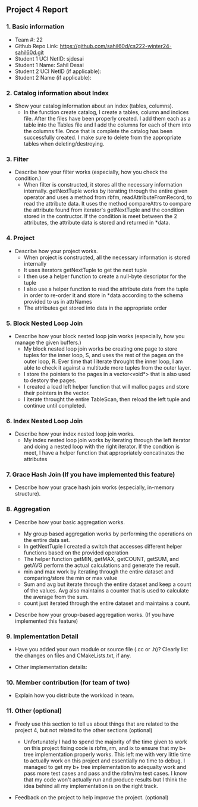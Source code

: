 ## Project 4 Report


### 1. Basic information
- Team #: 22
- Github Repo Link: https://github.com/sahil60d/cs222-winter24-sahil60d.git
- Student 1 UCI NetID: sjdesai
- Student 1 Name: Sahil Desai
- Student 2 UCI NetID (if applicable):
- Student 2 Name (if applicable):


### 2. Catalog information about Index
- Show your catalog information about an index (tables, columns).
  - In the function create catalog, I create a tables, column and indices file. After the files have been properly created. I add them each as a table into the Tables file and I add the columns for each of them into the columns file. Once that is complete the catalog has been successfully created. I make sure to delete from the appropriate tables when deleting/destroying. 


### 3. Filter
- Describe how your filter works (especially, how you check the condition.)
  - When filter is constructed, it stores all the necessary information internally. getNextTuple works by iterating through the entire given operator and uses a method from rbfm, readAttributeFromRecord, to read the attribute data. It uses the method compareAttrs to compare the attribute found from iterator's getNextTuple and the condition stored in the contructor. If the condition is meet between the 2 attributes, the attribute data is stored and returned in *data. 



### 4. Project
- Describe how your project works.
  - When project is constructed, all the necessary information is stored internally
  - It uses iterators getNextTuple to get the next tuple
  - I then use a helper function to create a null-byte descriptor for the tuple
  - I also use a helper function to read the attribute data from the tuple in order to re-order it and store in *data according to the schema provided to us in attrNames
  - The attributes get stored into data in the appropriate order



### 5. Block Nested Loop Join
- Describe how your block nested loop join works (especially, how you manage the given buffers.)
  - My block nested loop join works be creating one page to store tuples for the inner loop, S, and uses the rest of the pages on the outer loop, R. Ever time that I iterate throught the inner loop, I am able to check it against a multitude more tuples from the outer layer.
  - I store the pointers to the pages in a vector<void*> that is also used to destory the pages.
  - I created a load left helper function that will malloc pages and store their pointers in the vector. 
  - I iterate throught the entire TableScan, then reload the left tuple and continue until completed.



### 6. Index Nested Loop Join
- Describe how your index nested loop join works.
  - My index nested loop join works by iterating through the left iterator and doing a nested loop with the right iterator. If the condtion is meet, I have a helper function that appropriately concatinates the attributes
  



### 7. Grace Hash Join (If you have implemented this feature)
- Describe how your grace hash join works (especially, in-memory structure).



### 8. Aggregation
- Describe how your basic aggregation works.
  - My group based aggregation works by performing the operations on the entire data set.
  - In getNextTuple I created a switch that accesses different helper functions based on the provided operation
  - The helper function getMIN, getMAX, getCOUNT, getSUM, and getAVG perform the actual calculations and generate the result.
  - min and max work by iterating through the entire dataset and comparing/store the min or max value
  - Sum and avg but iterate through the entire dataset and keep a count of the values. Avg also maintains a counter that is used to calculate the average from the sum.
  - count just iterated through the entire dataset and maintains a count. 


- Describe how your group-based aggregation works. (If you have implemented this feature)



### 9. Implementation Detail
- Have you added your own module or source file (.cc or .h)?
  Clearly list the changes on files and CMakeLists.txt, if any.



- Other implementation details:



### 10. Member contribution (for team of two)
- Explain how you distribute the workload in team.



### 11. Other (optional)
- Freely use this section to tell us about things that are related to the project 4, but not related to the other sections (optional)
  - Unfortunately I had to spend the majority of the time given to work on this project fixing code is rbfm, rm, and ix to ensure that my b+ tree implementation properly works. This left me with very little time to actually work on this project and essentially no time to debug. I managed to get my b+ tree implementation to adequalty work and pass more test cases and pass and the rbfm/rm test cases. I know that my code won't actually run and produce results but I think the idea behind all my implementation is on the right track.



- Feedback on the project to help improve the project. (optional)
